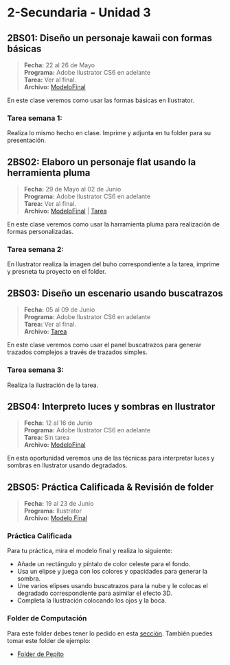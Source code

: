 # 2-Secundaria - Unidad 3

## 2BS01: Diseño un personaje kawaii con formas básicas

> **Fecha:** 22 al 26 de Mayo<br> **Programa:** Adobe Ilustrator CS6 en adelante<br> **Tarea:** Ver al final.<br> **Archivo:** [ModeloFinal](https://github.com/israelcueva/colegio-docs/blob/0adfcaa2320adc3d6902edf5c7c55f79362b9a51/docs/2-secundaria/archivos/Unidad3/2SEC-2BS01.jpg ':include :type=code')

En este clase veremos como usar las formas básicas en Ilustrator.


### Tarea semana 1:

Realiza lo mismo hecho en clase. Imprime y adjunta en tu folder para su presentación.

## 2BS02: Elaboro un personaje flat usando la herramienta pluma

> **Fecha:** 29 de Mayo al 02 de Junio<br> **Programa:** Adobe Ilustrator CS6 en adelante<br> **Tarea:** Ver al final.<br> **Archivo:** [ModeloFinal](https://github.com/israelcueva/colegio-docs/blob/93fac6d65ad9b07e8061eb1e433e9cd5d6d09414/docs/2-secundaria/archivos/Unidad3/2SEC-2BS02.png ':include :type=code') | [Tarea](https://github.com/israelcueva/colegio-docs/blob/93fac6d65ad9b07e8061eb1e433e9cd5d6d09414/docs/2-secundaria/archivos/Unidad3/2SEC-2BS02-TAREA.png ':include :type=code')

En este clase veremos como usar la harramienta pluma para realización de formas personalizadas.


### Tarea semana 2:

En Ilustrator realiza la imagen del buho correspondiente a la tarea, imprime y presneta tu proyecto en el folder.

## 2BS03: Diseño un escenario usando buscatrazos

> **Fecha:** 05 al 09 de Junio<br> **Programa:** Adobe Ilustrator CS6 en adelante<br> **Tarea:** Ver al final.<br> **Archivo:** [Tarea](https://github.com/israelcueva/colegio-docs/blob/2168a6b79bbb40e9c453db8ae2e39f3559ba9176/docs/2-secundaria/archivos/Unidad3/2SEC-2BS03-TAREA.png ':include :type=code')

En este clase veremos como usar el panel buscatrazos para generar trazados complejos a través de trazados simples.

### Tarea semana 3:

Realiza la ilustración de la tarea.

## 2BS04: Interpreto luces y sombras en Ilustrator

> **Fecha:** 12 al 16 de Junio<br> **Programa:** Adobe Ilustrator CS6 en adelante<br> **Tarea:** Sin tarea<br> **Archivo:** [ModeloFinal](https://github.com/israelcueva/colegio-docs/blob/c270d174436739d11d2dcbd2886ba9136c7c99b3/docs/2-secundaria/archivos/Unidad3/2SEC-2BS04.png ':include :type=code')

En esta oportunidad veremos una de las técnicas para interpretar luces y sombras en Ilustrator usando degradados.

## 2BS05: Práctica Calificada & Revisión de folder

> **Fecha:** 19 al 23 de Junio<br> **Programa:** Ilustrator<br> **Archivo:** [Modelo Final](https://github.com/israelcueva/colegio-docs/blob/586aba37fec444816a276da9962199f9ffa3e156/docs/2-secundaria/archivos/Unidad3/2SEC-2BS05-EXAMEN.png)

### Práctica Calificada

Para tu práctica, mira el modelo final y realiza lo siguiente:

- Añade un rectángulo y píntalo de color celeste para el fondo.
- Usa un elipse y juega con los colores y opacidades para generar la sombra.
- Une varios elipses usando buscatrazos para la nube y le colocas el degradado correspondiente para asimilar el efecto 3D.
- Completa la Ilustración colocando los ojos y la boca.

### Folder de Computación

Para este folder debes tener lo pedido en esta [sección](/?id=_3-folder-de-computación). También puedes tomar este folder de ejemplo:

- [Folder de Pepito](https://www.canva.com/design/DAFjszqgKGE/F_ujj4U5TmxYIWFDHVcVVA/view?utm_content=DAFjszqgKGE&utm_campaign=designshare&utm_medium=link&utm_source=publishsharelink)
